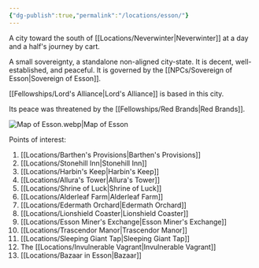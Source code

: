 ```yaml
---
{"dg-publish":true,"permalink":"/locations/esson/"}
---
```


A city toward the south of [[Locations/Neverwinter\|Neverwinter]] at a day and a half's journey by cart.

A small sovereignty, a standalone non-aligned city-state. It is decent, well-established, and peaceful. It is governed by the [[NPCs/Sovereign of Esson\|Sovereign of Esson]].

[[Fellowships/Lord's Alliance\|Lord's Alliance]] is based in this city.

Its peace was threatened by the [[Fellowships/Red Brands\|Red Brands]].

![Map of Esson.webp|Map of Esson](/img/user/Assets/Map%20of%20Esson.webp)

Points of interest:
1. [[Locations/Barthen's Provisions\|Barthen's Provisions]]
2. [[Locations/Stonehill Inn\|Stonehill Inn]]
3. [[Locations/Harbin's Keep\|Harbin's Keep]]
4. [[Locations/Allura's Tower\|Allura's Tower]]
5. [[Locations/Shrine of Luck\|Shrine of Luck]]
6. [[Locations/Alderleaf Farm\|Alderleaf Farm]]
7. [[Locations/Edermath Orchard\|Edermath Orchard]]
8. [[Locations/Lionshield Coaster\|Lionshield Coaster]]
9. [[Locations/Esson Miner's Exchange\|Esson Miner's Exchange]]
10. [[Locations/Trascendor Manor\|Trascendor Manor]]
11. [[Locations/Sleeping Giant Tap\|Sleeping Giant Tap]]
12. The [[Locations/Invulnerable Vagrant\|Invulnerable Vagrant]]
13. [[Locations/Bazaar in Esson\|Bazaar]]
